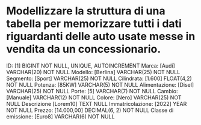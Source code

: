 # Modellizzare la struttura di una tabella per memorizzare tutti i dati riguardanti delle auto usate messe in vendita da un concessionario.





ID:                         [1]                  BIGINT                   NOT NULL, UNIQUE, AUTOINCREMENT
Marca:                      [Audi]               VARCHAR(20)              NOT NULL
Modello:                    [Berlina]            VARCHAR(25)              NOT NULL
Segmento:                   [Sport]              VARCHAR(25)              NOT NULL
Cilindrata:                 [1.600]              FLOAT(4,2)               NOT NULL
Potenza:                    [85KW]               VARCHAR(5)               NOT NULL
Alimentazione:              [Disel]              VARCHAR(25)              NOT NULL
Porte:                      [5]                  VARCHAR(7)               NOT NULL
Cambio:                     [Manuale]            VARCHAR(12)              NOT NULL
Colore:                     [Nero]               VARCHAR(25)              NOT NULL
Descrizione                 [Lorem10]            TEXT                     NULL
Immatricolazione:           [2022]               YEAR                     NOT NULL
Prezzo:                     [14.000,00]          DECIMAL(6, 2)            NOT NULL
Classe di emissione:        [Euro8]              VARCHAR(6)               NOT NULL
